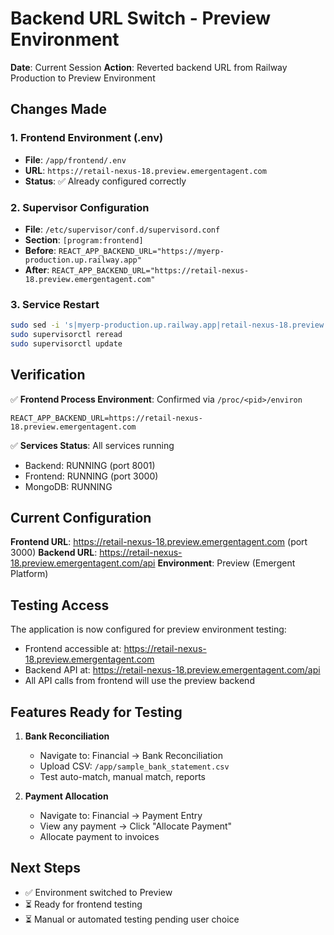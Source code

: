 # Backend URL Switch - Preview Environment

**Date**: Current Session
**Action**: Reverted backend URL from Railway Production to Preview Environment

## Changes Made

### 1. Frontend Environment (.env)
- **File**: `/app/frontend/.env`
- **URL**: `https://retail-nexus-18.preview.emergentagent.com`
- **Status**: ✅ Already configured correctly

### 2. Supervisor Configuration
- **File**: `/etc/supervisor/conf.d/supervisord.conf`
- **Section**: `[program:frontend]`
- **Before**: `REACT_APP_BACKEND_URL="https://myerp-production.up.railway.app"`
- **After**: `REACT_APP_BACKEND_URL="https://retail-nexus-18.preview.emergentagent.com"`

### 3. Service Restart
```bash
sudo sed -i 's|myerp-production.up.railway.app|retail-nexus-18.preview.emergentagent.com|g' /etc/supervisor/conf.d/supervisord.conf
sudo supervisorctl reread
sudo supervisorctl update
```

## Verification

✅ **Frontend Process Environment**: Confirmed via `/proc/<pid>/environ`
```
REACT_APP_BACKEND_URL=https://retail-nexus-18.preview.emergentagent.com
```

✅ **Services Status**: All services running
- Backend: RUNNING (port 8001)
- Frontend: RUNNING (port 3000)
- MongoDB: RUNNING

## Current Configuration

**Frontend URL**: https://retail-nexus-18.preview.emergentagent.com (port 3000)
**Backend URL**: https://retail-nexus-18.preview.emergentagent.com/api
**Environment**: Preview (Emergent Platform)

## Testing Access

The application is now configured for preview environment testing:
- Frontend accessible at: https://retail-nexus-18.preview.emergentagent.com
- Backend API at: https://retail-nexus-18.preview.emergentagent.com/api
- All API calls from frontend will use the preview backend

## Features Ready for Testing

1. **Bank Reconciliation**
   - Navigate to: Financial → Bank Reconciliation
   - Upload CSV: `/app/sample_bank_statement.csv`
   - Test auto-match, manual match, reports

2. **Payment Allocation**
   - Navigate to: Financial → Payment Entry
   - View any payment → Click "Allocate Payment"
   - Allocate payment to invoices

## Next Steps

- ✅ Environment switched to Preview
- ⏳ Ready for frontend testing
- ⏳ Manual or automated testing pending user choice
